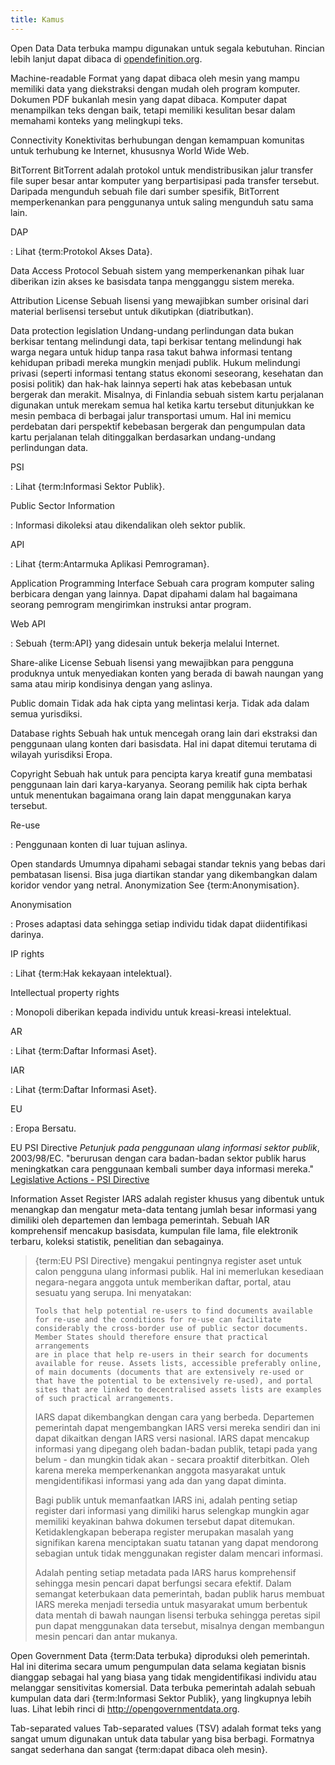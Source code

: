 ```yaml
---
title: Kamus
---
```


Open Data Data terbuka mampu digunakan untuk segala kebutuhan. Rincian lebih lanjut dapat dibaca di [opendefinition.org](http://www.opendefinition.org/).

Machine-readable Format yang dapat dibaca oleh mesin yang mampu memiliki data yang diekstraksi dengan mudah oleh program komputer. Dokumen PDF bukanlah mesin yang dapat dibaca. Komputer dapat menampilkan teks dengan baik, tetapi memiliki kesulitan besar dalam memahami konteks yang melingkupi teks.

Connectivity Konektivitas berhubungan dengan kemampuan komunitas untuk terhubung ke Internet, khususnya World Wide Web.

BitTorrent BitTorrent adalah protokol untuk mendistribusikan jalur transfer file super besar antar komputer yang berpartisipasi pada transfer tersebut. Daripada mengunduh sebuah file dari sumber spesifik, BitTorrent memperkenankan para penggunanya untuk saling mengunduh satu sama lain.

DAP

:   Lihat {term:Protokol Akses Data}.

Data Access Protocol Sebuah sistem yang memperkenankan pihak luar diberikan izin akses ke basisdata tanpa mengganggu sistem mereka.

Attribution License Sebuah lisensi yang mewajibkan sumber orisinal dari material berlisensi tersebut untuk dikutipkan (diatributkan).

Data protection legislation Undang-undang perlindungan data bukan berkisar tentang melindungi data, tapi berkisar tentang melindungi hak warga negara untuk hidup tanpa rasa takut bahwa informasi tentang kehidupan pribadi mereka mungkin menjadi publik. Hukum melindungi privasi (seperti informasi tentang status ekonomi seseorang, kesehatan dan posisi politik) dan hak-hak lainnya seperti hak atas kebebasan untuk bergerak dan merakit. Misalnya, di Finlandia sebuah sistem kartu perjalanan digunakan untuk merekam semua hal ketika kartu tersebut ditunjukkan ke mesin pembaca di berbagai jalur transportasi umum. Hal ini memicu perdebatan dari perspektif kebebasan bergerak dan pengumpulan data kartu perjalanan telah ditinggalkan berdasarkan undang-undang perlindungan data.

PSI

:   Lihat {term:Informasi Sektor Publik}.

Public Sector Information

:   Informasi dikoleksi atau dikendalikan oleh sektor publik.

API

:   Lihat {term:Antarmuka Aplikasi Pemrograman}.

Application Programming Interface Sebuah cara program komputer saling berbicara dengan yang lainnya. Dapat dipahami dalam hal bagaimana seorang pemrogram mengirimkan instruksi antar program.

Web API

:   Sebuah {term:API} yang didesain untuk bekerja melalui Internet.

Share-alike License Sebuah lisensi yang mewajibkan para pengguna produknya untuk menyediakan konten yang berada di bawah naungan yang sama atau mirip kondisinya dengan yang aslinya.

Public domain Tidak ada hak cipta yang melintasi kerja. Tidak ada dalam semua yurisdiksi.

Database rights Sebuah hak untuk mencegah orang lain dari ekstraksi dan penggunaan ulang konten dari basisdata. Hal ini dapat ditemui terutama di wilayah yurisdiksi Eropa.

Copyright Sebuah hak untuk para pencipta karya kreatif guna membatasi penggunaan lain dari karya-karyanya. Seorang pemilik hak cipta berhak untuk menentukan bagaimana orang lain dapat menggunakan karya tersebut.

Re-use

:   Penggunaan konten di luar tujuan aslinya.

Open standards Umumnya dipahami sebagai standar teknis yang bebas dari pembatasan lisensi. Bisa juga diartikan standar yang dikembangkan dalam koridor vendor yang netral. Anonymization See {term:Anonymisation}.

Anonymisation

:   Proses adaptasi data sehingga setiap individu tidak dapat diidentifikasi darinya.

IP rights

:   Lihat {term:Hak kekayaan intelektual}.

Intellectual property rights

:   Monopoli diberikan kepada individu untuk kreasi-kreasi intelektual.

AR

:   Lihat {term:Daftar Informasi Aset}.

IAR

:   Lihat {term:Daftar Informasi Aset}.

EU

:   Eropa Bersatu.

EU PSI Directive *Petunjuk pada penggunaan ulang informasi sektor publik*, 2003/98/EC. "berurusan dengan cara badan-badan sektor publik harus meningkatkan cara penggunaan kembali sumber daya informasi mereka." [Legislative Actions - PSI Directive](http://ec.europa.eu/information_society/policy/psi/actions_eu/policy_actions/index_en.htm)

Information Asset Register IARS adalah register khusus yang dibentuk untuk menangkap dan mengatur meta-data tentang jumlah besar informasi yang dimiliki oleh departemen dan lembaga pemerintah. Sebuah IAR komprehensif mencakup basisdata, kumpulan file lama, file elektronik terbaru, koleksi statistik, penelitian dan sebagainya.

> {term:EU PSI Directive} mengakui pentingnya register aset untuk calon pengguna ulang informasi publik. Hal ini memerlukan kesediaan negara-negara anggota untuk memberikan daftar, portal, atau sesuatu yang serupa. Ini menyatakan:
>
>     Tools that help potential re-users to find documents available 
>     for re-use and the conditions for re-use can facilitate 
>     considerably the cross-border use of public sector documents. 
>     Member States should therefore ensure that practical arrangements 
>     are in place that help re-users in their search for documents 
>     available for reuse. Assets lists, accessible preferably online, 
>     of main documents (documents that are extensively re-used or 
>     that have the potential to be extensively re-used), and portal 
>     sites that are linked to decentralised assets lists are examples 
>     of such practical arrangements.
>
> IARS dapat dikembangkan dengan cara yang berbeda. Departemen pemerintah dapat mengembangkan IARS versi mereka sendiri dan ini dapat dikaitkan dengan IARS versi nasional. IARS dapat mencakup informasi yang dipegang oleh badan-badan publik, tetapi pada yang belum - dan mungkin tidak akan - secara proaktif diterbitkan. Oleh karena mereka memperkenankan anggota masyarakat untuk mengidentifikasi informasi yang ada dan yang dapat diminta.
>
> Bagi publik untuk memanfaatkan IARS ini, adalah penting setiap register dari informasi yang dimiliki harus selengkap mungkin agar memiliki keyakinan bahwa dokumen tersebut dapat ditemukan. Ketidaklengkapan beberapa register merupakan masalah yang signifikan karena menciptakan suatu tatanan yang dapat mendorong sebagian untuk tidak menggunakan register dalam mencari informasi.
>
> Adalah penting setiap metadata pada IARS harus komprehensif sehingga mesin pencari dapat berfungsi secara efektif. Dalam semangat keterbukaan data pemerintah, badan publik harus membuat IARS mereka menjadi tersedia untuk masyarakat umum berbentuk data mentah di bawah naungan lisensi terbuka sehingga peretas sipil pun dapat menggunakan data tersebut, misalnya dengan membangun mesin pencari dan antar mukanya.

Open Government Data {term:Data terbuka} diproduksi oleh pemerintah. Hal ini diterima secara umum pengumpulan data selama kegiatan bisnis dianggap sebagai hal yang biasa yang tidak mengidentifikasi individu atau melanggar sensitivitas komersial. Data terbuka pemerintah adalah sebuah kumpulan data dari {term:Informasi Sektor Publik}, yang lingkupnya lebih luas. Lihat lebih rinci di <http://opengovernmentdata.org>.

Tab-separated values Tab-separated values (TSV) adalah format teks yang sangat umum digunakan untuk data tabular yang bisa berbagi. Formatnya sangat sederhana dan sangat {term:dapat dibaca oleh mesin}.